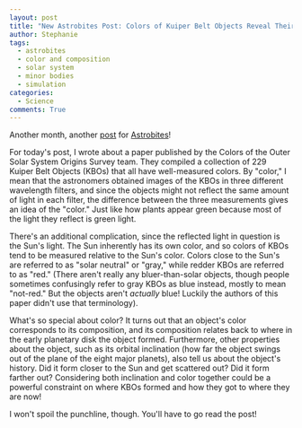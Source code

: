 ```yaml
---
layout: post
title: "New Astrobites Post: Colors of Kuiper Belt Objects Reveal Their Histories"
author: Stephanie
tags:
  - astrobites
  - color and composition
  - solar system
  - minor bodies
  - simulation
categories:
  - Science
comments: True
---
```



Another month, another
[post](https://astrobites.org/2018/12/13/living-a-solar-system-lifetime-in-color/)
for [Astrobites](https://astrobites.org)!

For today's post, I wrote about a paper published by the Colors of the Outer
Solar System Origins Survey team. They compiled a collection of 229 Kuiper Belt
Objects (KBOs) that all have well-measured colors. By "color," I mean that the
astronomers obtained images of the KBOs in three different wavelength filters,
and since the objects might not reflect the same amount of light in each filter,
the difference between the three measurements gives an idea of the "color." Just
like how plants appear green because most of the light they reflect is green
light.

<!--more-->

There's an additional complication, since the reflected light in question is the
Sun's light. The Sun inherently has its own color, and so colors of KBOs tend to
be measured relative to the Sun's color. Colors close to the Sun's are referred
to as "solar neutral" or "gray," while redder KBOs are referred to as "red."
(There aren't really any bluer-than-solar objects, though people sometimes
confusingly refer to gray KBOs as blue instead, mostly to mean "not-red." But
the objects aren't _actually_ blue! Luckily the authors of this paper didn't use
that terminology).

What's so special about color? It turns out that an object's color corresponds
to its composition, and its composition relates back to where in the early
planetary disk the object formed. Furthermore, other properties about the
object, such as its orbital inclination (how far the object swings out of the
plane of the eight major planets), also tell us about the object's history. Did
it form closer to the Sun and get scattered out? Did it form farther out?
Considering both inclination and color together could be a powerful constraint
on where KBOs formed and how they got to where they are now!

I won't spoil the punchline, though. You'll have to go read the post!
